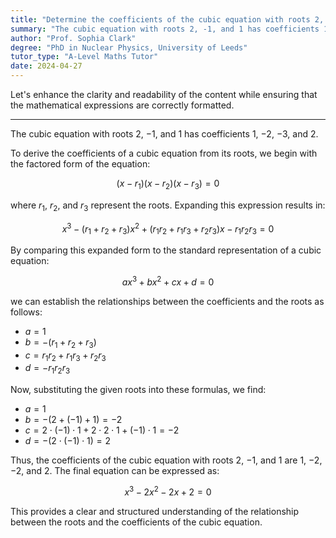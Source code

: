 ```yaml
---
title: "Determine the coefficients of the cubic equation with roots 2, -1, and 1"
summary: "The cubic equation with roots 2, -1, and 1 has coefficients 1, -2, -3, and 2."
author: "Prof. Sophia Clark"
degree: "PhD in Nuclear Physics, University of Leeds"
tutor_type: "A-Level Maths Tutor"
date: 2024-04-27
---
```


Let's enhance the clarity and readability of the content while ensuring that the mathematical expressions are correctly formatted.

---

The cubic equation with roots $2$, $-1$, and $1$ has coefficients $1$, $-2$, $-3$, and $2$.

To derive the coefficients of a cubic equation from its roots, we begin with the factored form of the equation:

$$(x - r_1)(x - r_2)(x - r_3) = 0$$

where $r_1$, $r_2$, and $r_3$ represent the roots. Expanding this expression results in:

$$x^3 - (r_1 + r_2 + r_3)x^2 + (r_1r_2 + r_1r_3 + r_2r_3)x - r_1r_2r_3 = 0$$

By comparing this expanded form to the standard representation of a cubic equation:

$$ax^3 + bx^2 + cx + d = 0$$

we can establish the relationships between the coefficients and the roots as follows:

- $a = 1$
- $b = -(r_1 + r_2 + r_3)$
- $c = r_1r_2 + r_1r_3 + r_2r_3$
- $d = -r_1r_2r_3$

Now, substituting the given roots into these formulas, we find:

- $a = 1$
- $b = -(2 + (-1) + 1) = -2$
- $c = 2 \cdot (-1) \cdot 1 + 2 \cdot 2 \cdot 1 + (-1) \cdot 1 = -2$
- $d = -(2 \cdot (-1) \cdot 1) = 2$

Thus, the coefficients of the cubic equation with roots $2$, $-1$, and $1$ are $1$, $-2$, $-2$, and $2$. The final equation can be expressed as:

$$x^3 - 2x^2 - 2x + 2 = 0$$

This provides a clear and structured understanding of the relationship between the roots and the coefficients of the cubic equation.
    